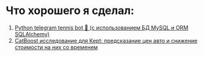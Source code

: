 # Что хорошего я сделал:
1. [Python telegram tennis bot 🎾 (с использованием БД MySQL и ORM SQLAlchemy)](https://github.com/Blausher/show/tree/main/tg_tennis_project)
2. [CatBoost исследование для Kept: предсказание цен авто и снижение стоимости на них со временем](https://github.com/Blausher/show/tree/main/kept_task)

